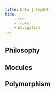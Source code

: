 ```yaml
---
title: Data | SkyANT
hide:
    - toc
    - footer
    - navigation
---
```



#


## Philosophy

## Modules

## Polymorphism
